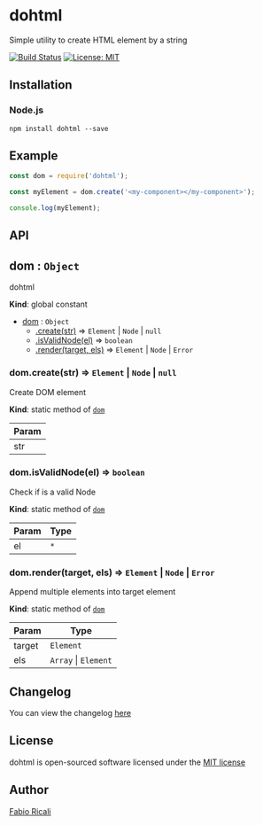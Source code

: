 # dohtml
Simple utility to create HTML element by a string

<a href="https://travis-ci.org/fabioricali/dohtml" target="_blank"><img src="https://travis-ci.org/fabioricali/dohtml.svg?branch=master" title="Build Status"/></a>
<a href="https://opensource.org/licenses/MIT" target="_blank"><img src="https://img.shields.io/badge/License-MIT-yellow.svg" title="License: MIT"/></a>

## Installation

### Node.js
```
npm install dohtml --save
```

## Example

```javascript
const dom = require('dohtml');

const myElement = dom.create('<my-component></my-component>');

console.log(myElement);

```

## API

<a name="dom"></a>

## dom : <code>Object</code>
dohtml

**Kind**: global constant  

* [dom](#dom) : <code>Object</code>
    * [.create(str)](#dom.create) ⇒ <code>Element</code> \| <code>Node</code> \| <code>null</code>
    * [.isValidNode(el)](#dom.isValidNode) ⇒ <code>boolean</code>
    * [.render(target, els)](#dom.render) ⇒ <code>Element</code> \| <code>Node</code> \| <code>Error</code>

<a name="dom.create"></a>

### dom.create(str) ⇒ <code>Element</code> \| <code>Node</code> \| <code>null</code>
Create DOM element

**Kind**: static method of [<code>dom</code>](#dom)  
<table>
  <thead>
    <tr>
      <th>Param</th>
    </tr>
  </thead>
  <tbody>
<tr>
    <td>str</td>
    </tr>  </tbody>
</table>

<a name="dom.isValidNode"></a>

### dom.isValidNode(el) ⇒ <code>boolean</code>
Check if is a valid Node

**Kind**: static method of [<code>dom</code>](#dom)  
<table>
  <thead>
    <tr>
      <th>Param</th><th>Type</th>
    </tr>
  </thead>
  <tbody>
<tr>
    <td>el</td><td><code>*</code></td>
    </tr>  </tbody>
</table>

<a name="dom.render"></a>

### dom.render(target, els) ⇒ <code>Element</code> \| <code>Node</code> \| <code>Error</code>
Append multiple elements into target element

**Kind**: static method of [<code>dom</code>](#dom)  
<table>
  <thead>
    <tr>
      <th>Param</th><th>Type</th>
    </tr>
  </thead>
  <tbody>
<tr>
    <td>target</td><td><code>Element</code></td>
    </tr><tr>
    <td>els</td><td><code>Array</code> | <code>Element</code></td>
    </tr>  </tbody>
</table>


## Changelog
You can view the changelog <a target="_blank" href="https://github.com/fabioricali/dohtml/blob/master/CHANGELOG.md">here</a>

## License
dohtml is open-sourced software licensed under the <a target="_blank" href="http://opensource.org/licenses/MIT">MIT license</a>

## Author
<a target="_blank" href="http://rica.li">Fabio Ricali</a>
